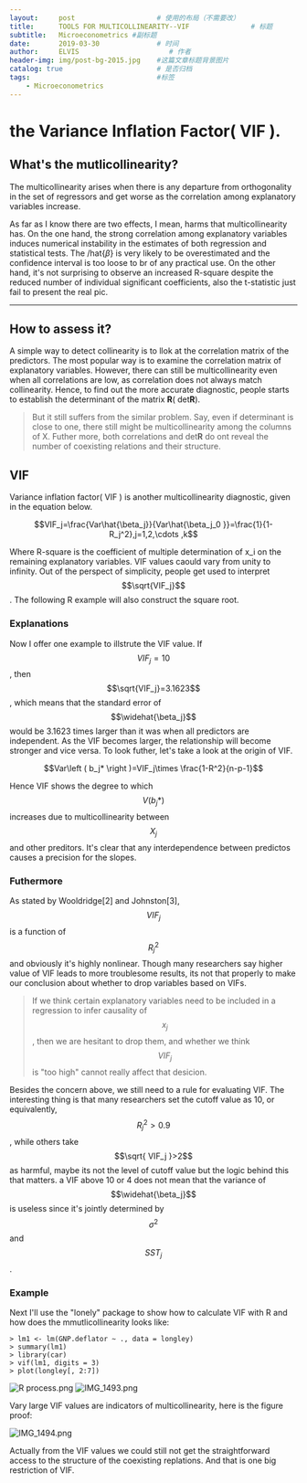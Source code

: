 ```yaml
---
layout:     post                    # 使用的布局（不需要改）
title:      TOOLS FOR MULTICOLLINEARITY--VIF               # 标题 
subtitle:   Microeconometrics #副标题
date:       2019-03-30              # 时间
author:     ELVIS                      # 作者
header-img: img/post-bg-2015.jpg    #这篇文章标题背景图片
catalog: true                       # 是否归档
tags:                               #标签
    - Microeconometrics
---
```

<script type="text/javascript" async src="https://cdn.mathjax.org/mathjax/latest/MathJax.js?config=TeX-MML-AM_CHTML"> </script>

#  the Variance Inflation Factor( VIF ).

## What's the mutlicollinearity?

The multicollinearity arises when there is any departure from orthogonality in the set of regressors and get worse as the correlation among explanatory variables increase.      

As far as I know there are two effects, I mean, harms that multicollinearity has. On the one hand, the strong correlation among explanatory variables induces numerical instability in the estimates of both regression and statistical tests. The /hat{$\beta$} is very likely to be overestimated and the confidence interval is too loose to br of any practical use. On the other hand, it's not surprising to observe an increased R-square despite the reduced number of individual significant coefficients, also the t-statistic just fail to present the real pic.  

---
## How to assess it?
A simple way to detect collinearity is to llok at the correlation matrix of the predictors. The most popular way is to examine the correlation matrix of explanatory variables.
However, there can still be multicollinearity even when all correlations are low, as correlation does not always match collinearity. Hence, to find out the more accurate diagnostic, people starts to establish the determinant of the matrix **R**( det**R**).

> But it still suffers from the similar problem. Say, even if determinant is close to one, there still might be multicollinearity among the columns of X. Futher more, both correlations and det**R** do ont reveal the number of coexisting relations and their structure.    

## VIF
Variance inflation factor( VIF ) is another multicollinearity diagnostic, given in the equation below.   

$$VIF_j=\frac{Var\hat{\beta_j}}{Var\hat{\beta_j_0 }}=\frac{1}{1-R_j^2},j=1,2,\cdots ,k$$  

Where R-square is the coefficient of multiple determination of x_i on the remaining explanatory variables. VIF values caould vary from unity to infinity. Out of the perspect of simplicity, people get used to interpret $$\sqrt{VIF_j}$$. The following R example will also construct the square root.   

### Explanations
Now I offer one example to illstrute the VIF value. If $$VIF_j=10$$, then $$\sqrt{VIF_j}=3.1623$$, which means that the standard error of $$\widehat{\beta_j}$$ would be 3.1623 times larger than it was when all predictors are independent. As the VIF becomes larger, the relationship will become stronger and vice versa. To look futher, let's take a look at the origin of VIF.   

$$Var\left ( b_j* \right )=VIF_j\times \frac{1-R^2}{n-p-1}$$    

Hence VIF shows the degree to which $$V\left ( b_j* \right )$$ increases due to multicollinearity between $$X_j$$ and other preditors. It's clear that any interdependence between predictos causes a precision for the slopes.  

### Futhermore
As stated by Wooldridge[2] and Johnston[3], $$VIF_j$$ is a function of $$R_j^2$$ and obviously it's highly nonlinear. Though many researchers say higher value of VIF leads to more troublesome results, its not that properly to make our conclusion about whether to drop variables based on VIFs.   

> If we think certain explanatory variables need to be included in a regression to infer causality of $$x_j$$, then we are hesitant to drop them, and whether we think $$VIF_j$$ is "too high" cannot really affect that desicion.        

Besides the concern above, we still need to a rule for evaluating VIF. The interesting thing is that many researchers set the cutoff value as 10, or equivalently, $$R_j^2>0.9$$, while others take $$\sqrt{ VIF_j }>2$$ as harmful, maybe its not the level of cutoff value but the logic behind this that matters. a VIF above 10 or 4 does not mean that the variance of $$\widehat{\beta_j}$$ is useless since it's jointly determined by $$\sigma^2$$ and $$SST_j$$.   


### Example
Next I'll use the "lonely" package to show how to calculate VIF with R and how does the mmutlicollinearity looks like:  
```
> lm1 <- lm(GNP.deflator ~ ., data = longley)
> summary(lm1)
> library(car)
> vif(lm1, digits = 3)
> plot(longley[, 2:7])   

```
![R process.png](https://i.loli.net/2019/03/31/5ca07124bf591.png)
![IMG_1493.png](https://i.loli.net/2019/03/31/5ca072528c1ee.png)     

Vary large VIF values are indicators of multicollinearity, here is the figure proof:  

![IMG_1494.png](https://i.loli.net/2019/03/31/5ca072ad524d7.png)     

Actually from the VIF values we could still not get the straightforward access to the structure of the coexisting replations. And that is one big restriction of VIF. 




